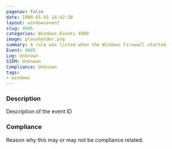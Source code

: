 ```yaml
---
pagenav: false
date: 1800-01-01 14:42:38
layout: windowsevent
slug: 4945
categories: Windows-Events 4900
image: placeholder.png
summary: A rule was listed when the Windows Firewall started
Event: 4945
Log: Unknown
SIEM: Unknown
Compliance: Unknown
tags:
- windows
---
```


### Description

Description of the event ID

### Compliance

Reason why this may or may not be compliance related.
